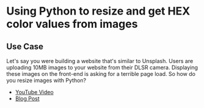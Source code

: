 # Using Python to resize and get HEX color values from images

## Use Case

Let's say you were building a website that's similar to Unsplash. Users are uploading 10MB images to your website from their DLSR camera. Displaying these images on the front-end is asking for a terrible page load. So how do you resize images with Python?

- [YouTube Video](https://youtu.be/modMAADs71w)
- [Blog Post](https://medium.com/@mrterrillo/using-python-to-resize-and-get-hex-color-values-from-images-1abbad96b245)
